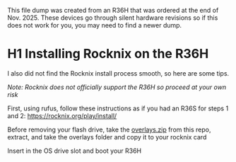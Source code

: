 This file dump was created from an R36H that was ordered at the end of Nov. 2025. These devices go through silent hardware revisions so if this does not work for you, you may need to find a newer dump.


# H1 Installing Rocknix on the R36H

I also did not find the Rocknix install process smooth, so here are some tips. 

*Note: Rocknix does not officially support the R36H so proceed at your own risk*

First, using rufus, follow these instructions as if you had an R36S for steps 1 and 2: https://rocknix.org/play/install/

Before removing your flash drive, take the [overlays.zip](https://github.com/mstrblueskys/R36H/blob/main/overlays.zip) from this repo, extract, and take the overlays folder and copy it to your rocknix card

Insert in the OS drive slot and boot your R36H
